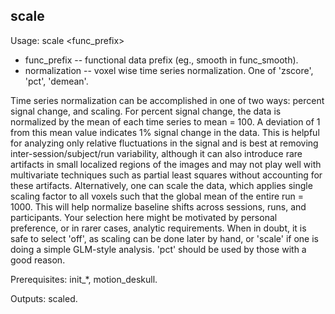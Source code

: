 scale
-----
Usage: scale <func_prefix> <normalize>

+ func_prefix -- functional data prefix (eg., smooth in func_smooth).
+ normalization -- voxel wise time series normalization. One of 'zscore', 'pct', 'demean'.

Time series normalization can be accomplished in one of two ways: percent signal change, and scaling. For percent signal change, the data is normalized by the mean of each time series to mean = 100. A deviation of 1 from this mean value indicates 1% signal change in the data. This is helpful for analyzing only relative fluctuations in the signal and is best at removing inter-session/subject/run variability, although it can also introduce rare artifacts in small localized regions of the images and may not play well with multivariate techniques such as partial least squares without accounting for these artifacts. Alternatively, one can scale the data, which applies single scaling factor to all voxels such that the global mean of the entire run = 1000. This will help normalize baseline shifts across sessions, runs, and participants. Your selection here might be motivated by personal preference, or in rarer cases, analytic requirements. When in doubt, it is safe to select 'off', as scaling can be done later by hand, or 'scale' if one is doing a simple GLM-style analysis. 'pct' should be used by those with a good reason.

Prerequisites: init_*, motion_deskull.

Outputs: scaled.